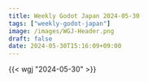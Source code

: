 ```yaml
---
title: Weekly Godot Japan 2024-05-30
tags: ["weekly-godot-japan"]
image: /images/WGJ-Header.png
draft: false
date: 2024-05-30T15:16:09+09:00
---
```


{{< wgj "2024-05-30" >}}
